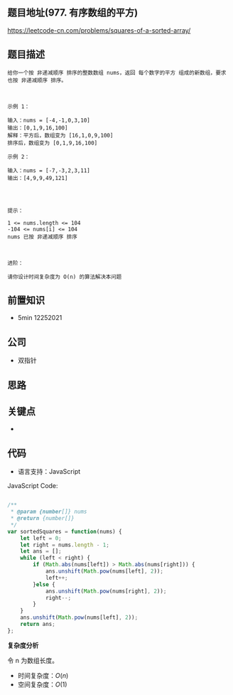 
## 题目地址(977. 有序数组的平方)

https://leetcode-cn.com/problems/squares-of-a-sorted-array/

## 题目描述

```
给你一个按 非递减顺序 排序的整数数组 nums，返回 每个数字的平方 组成的新数组，要求也按 非递减顺序 排序。

 

示例 1：

输入：nums = [-4,-1,0,3,10]
输出：[0,1,9,16,100]
解释：平方后，数组变为 [16,1,0,9,100]
排序后，数组变为 [0,1,9,16,100]

示例 2：

输入：nums = [-7,-3,2,3,11]
输出：[4,9,9,49,121]


 

提示：

1 <= nums.length <= 104
-104 <= nums[i] <= 104
nums 已按 非递减顺序 排序

 

进阶：

请你设计时间复杂度为 O(n) 的算法解决本问题
```

## 前置知识

- 5min 12252021

## 公司

- 双指针

## 思路

## 关键点

-

## 代码

- 语言支持：JavaScript

JavaScript Code:

```javascript

/**
 * @param {number[]} nums
 * @return {number[]}
 */
var sortedSquares = function(nums) {
    let left = 0;
    let right = nums.length - 1;
    let ans = [];
    while (left < right) {
        if (Math.abs(nums[left]) > Math.abs(nums[right])) {
            ans.unshift(Math.pow(nums[left], 2));
            left++;
        }else {
            ans.unshift(Math.pow(nums[right], 2));
            right--;
        }
    }
    ans.unshift(Math.pow(nums[left], 2));
    return ans;
};

```


**复杂度分析**

令 n 为数组长度。

- 时间复杂度：$O(n)$
- 空间复杂度：$O(1)$


